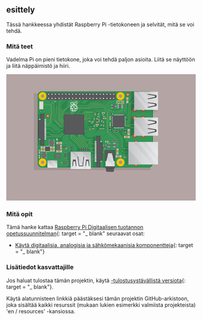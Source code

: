 ## esittely

Tässä hankkeessa yhdistät Raspberry Pi -tietokoneen ja selvität, mitä se voi tehdä.

### Mitä teet

Vadelma Pi on pieni tietokone, joka voi tehdä paljon asioita. Liitä se näyttöön ja liitä näppäimistö ja hiiri.

![kuvakaappaus](images/pi-plug-in.gif)

### Mitä opit

Tämä hanke kattaa [Raspberry Pi Digitaalisen tuotannon opetussuunnitelman](http://rpf.io/curriculum){: target = "_ blank" seuraavat osat:

+ [Käytä digitaalisia, analogisia ja sähkömekaanisia komponentteja](https://curriculum.raspberrypi.org/physical-computing/creator/){: target = "_ blank"}

### Lisätiedot kasvattajille

Jos haluat tulostaa tämän projektin, käytä [-tulostusystävällistä versiota](https://projects.raspberrypi.org/en/projects/raspberry-pi-getting-started/print){: target = "_ blank"}.

Käytä alatunnisteen linkkiä päästäksesi tämän projektin GitHub-arkistoon, joka sisältää kaikki resurssit (mukaan lukien esimerkki valmiista projekteista) 'en / resources' -kansiossa.